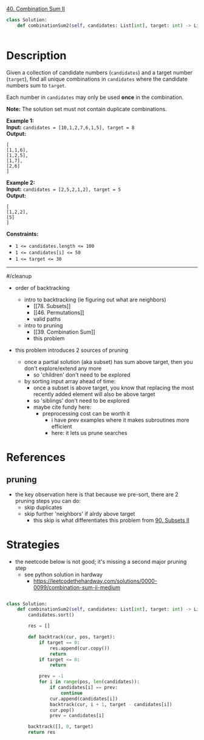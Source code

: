 [40. Combination Sum II](https://leetcode.com/problems/combination-sum-ii/)

```python
class Solution:
    def combinationSum2(self, candidates: List[int], target: int) -> List[List[int]]:
        
```

# Description

Given a collection of candidate numbers (`candidates`) and a target number (`target`), find all unique combinations in `candidates` where the candidate numbers sum to `target`.

Each number in `candidates` may only be used **once** in the combination.

**Note:** The solution set must not contain duplicate combinations.

**Example 1:**  
**Input:** `candidates = [10,1,2,7,6,1,5], target = 8`  
**Output:**
```
[
[1,1,6],
[1,2,5],
[1,7],
[2,6]
]
```

**Example 2:**  
**Input:** `candidates = [2,5,2,1,2], target = 5`  
**Output:**
```
[
[1,2,2],
[5]
]
```

**Constraints:**
- `1 <= candidates.length <= 100`
- `1 <= candidates[i] <= 50`
- `1 <= target <= 30`

---

#/cleanup 

- order of backtracking
	- intro to backtracking (ie figuring out what are neighbors)
		- [[78. Subsets]]
		- [[46. Permutations]]
		- valid paths
	- intro to pruning
		- [[39. Combination Sum]]
		- this problem


- this problem introduces 2 sources of pruning
	- once a partial solution (aka subset) has sum above target, then you don't explore/extend any more
		- so 'children' don't need to be explored
	- by sorting input array ahead of time:
		- once a subset is above target, you know that replacing the most recently added element will also be above target
		- so 'siblings' don't need to be explored
		- maybe cite fundy here:
			- preprocessing cost can be worth it
				- i have prev examples where it makes subroutines more efficient
				- here: it lets us prune searches




# References

## pruning
- the key observation here is that because we pre-sort, there are 2 pruning steps you can do:
	- skip duplicates
	- skip further 'neighbors' if alrdy above target
		- this skip is what differentiates this problem from [90. Subsets II](90.%20Subsets%20II.md)


# Strategies

- the neetcode below is not good; it's missing a second major pruning step
	- see python solution in hardway
		- https://leetcodethehardway.com/solutions/0000-0099/combination-sum-ii-medium

```python

class Solution:
    def combinationSum2(self, candidates: List[int], target: int) -> List[List[int]]:
        candidates.sort()

        res = []

        def backtrack(cur, pos, target):
            if target == 0:
                res.append(cur.copy())
                return
            if target <= 0:
                return

            prev = -1
            for i in range(pos, len(candidates)):
                if candidates[i] == prev:
                    continue
                cur.append(candidates[i])
                backtrack(cur, i + 1, target - candidates[i])
                cur.pop()
                prev = candidates[i]

        backtrack([], 0, target)
        return res


```